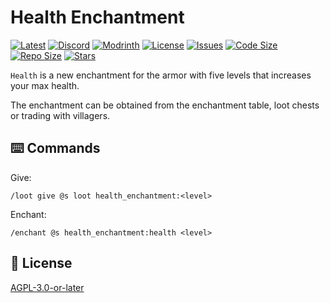 # Health Enchantment

[![Latest](https://img.shields.io/github/v/release/lullaby6/health-enchantment-data-pack?color=blueviolet&logo=github)](https://github.com/lullaby6/health-enchantment-data-pack/releases)
[![Discord](https://img.shields.io/discord/1327308441324097681?label=discord&color=blue&logo=discord)](https://discord.gg/5UdcDa5xNC)
[![Modrinth](https://img.shields.io/modrinth/dt/health-enchantment-data-pack?label=modrinth&logo=modrinth)](https://modrinth.com/datapack/health-enchantment)
[![License](https://img.shields.io/github/license/lullaby6/health-enchantment-data-pack)](https://github.com/lullaby6/health-enchantment-data-pack/blob/main/LICENSE)
[![Issues](https://img.shields.io/github/issues/lullaby6/health-enchantment-data-pack?color=orange&logo=github)](https://github.com/lullaby6/health-enchantment-data-pack/issues)
[![Code Size](https://img.shields.io/github/languages/code-size/lullaby6/health-enchantment-data-pack?color=purple&logoColor=white)](https://github.com/lullaby6/health-enchantment-data-pack)
[![Repo Size](https://img.shields.io/github/repo-size/lullaby6/health-enchantment-data-pack?logo=dropbox&color=red)](https://github.com/lullaby6/health-enchantment-data-pack)
[![Stars](https://img.shields.io/github/stars/lullaby6/health-enchantment-data-pack?logo=github&color=yellow)](https://github.com/lullaby6/health-enchantment-data-pack/stargazers)

`Health` is a new enchantment for the armor with five levels that increases your max health.

The enchantment can be obtained from the enchantment table, loot chests or trading with villagers.

## ⌨️ Commands

Give:

```mcfunction
/loot give @s loot health_enchantment:<level>
```

Enchant:

```mcfunction
/enchant @s health_enchantment:health <level>
```

## 🪪 License

[AGPL-3.0-or-later](https://github.com/lullaby6/health-enchantment-data-pack/blob/main/LICENSE)